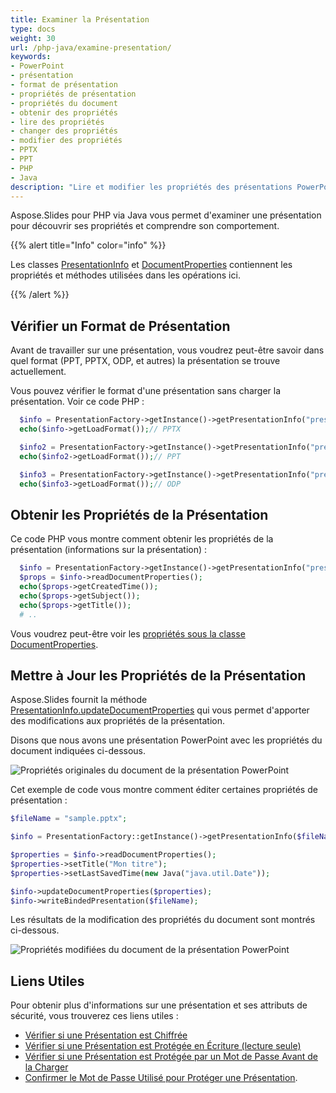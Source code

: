 ```yaml
---
title: Examiner la Présentation
type: docs
weight: 30
url: /php-java/examine-presentation/
keywords:
- PowerPoint
- présentation
- format de présentation
- propriétés de présentation
- propriétés du document
- obtenir des propriétés
- lire des propriétés
- changer des propriétés
- modifier des propriétés
- PPTX
- PPT
- PHP
- Java
description: "Lire et modifier les propriétés des présentations PowerPoint en PHP via Java"
---
```


Aspose.Slides pour PHP via Java vous permet d'examiner une présentation pour découvrir ses propriétés et comprendre son comportement.

{{% alert title="Info" color="info" %}} 

Les classes [PresentationInfo](https://reference.aspose.com/slides/php-java/aspose.slides/PresentationInfo) et [DocumentProperties](https://reference.aspose.com/slides/php-java/aspose.slides/documentproperties/) contiennent les propriétés et méthodes utilisées dans les opérations ici.

{{% /alert %}} 

## **Vérifier un Format de Présentation**

Avant de travailler sur une présentation, vous voudrez peut-être savoir dans quel format (PPT, PPTX, ODP, et autres) la présentation se trouve actuellement.

Vous pouvez vérifier le format d'une présentation sans charger la présentation. Voir ce code PHP :

```php
  $info = PresentationFactory->getInstance()->getPresentationInfo("pres.pptx");
  echo($info->getLoadFormat());// PPTX

  $info2 = PresentationFactory->getInstance()->getPresentationInfo("pres.ppt");
  echo($info2->getLoadFormat());// PPT

  $info3 = PresentationFactory->getInstance()->getPresentationInfo("pres.odp");
  echo($info3->getLoadFormat());// ODP
```

## **Obtenir les Propriétés de la Présentation**

Ce code PHP vous montre comment obtenir les propriétés de la présentation (informations sur la présentation) :

```php
  $info = PresentationFactory->getInstance()->getPresentationInfo("pres.pptx");
  $props = $info->readDocumentProperties();
  echo($props->getCreatedTime());
  echo($props->getSubject());
  echo($props->getTitle());
  # ..
```

Vous voudrez peut-être voir les [propriétés sous la classe DocumentProperties](https://reference.aspose.com/slides/php-java/aspose.slides/documentproperties/#DocumentProperties--).

## **Mettre à Jour les Propriétés de la Présentation**

Aspose.Slides fournit la méthode [PresentationInfo.updateDocumentProperties](https://reference.aspose.com/slides/php-java/aspose.slides/PresentationInfo#updateDocumentProperties-com.aspose.slides.IDocumentProperties-) qui vous permet d'apporter des modifications aux propriétés de la présentation.

Disons que nous avons une présentation PowerPoint avec les propriétés du document indiquées ci-dessous.

![Propriétés originales du document de la présentation PowerPoint](input_properties.png)

Cet exemple de code vous montre comment éditer certaines propriétés de présentation :

```php
$fileName = "sample.pptx";

$info = PresentationFactory::getInstance()->getPresentationInfo($fileName);

$properties = $info->readDocumentProperties();
$properties->setTitle("Mon titre");
$properties->setLastSavedTime(new Java("java.util.Date"));

$info->updateDocumentProperties($properties);
$info->writeBindedPresentation($fileName);
```

Les résultats de la modification des propriétés du document sont montrés ci-dessous.

![Propriétés modifiées du document de la présentation PowerPoint](output_properties.png)

## **Liens Utiles**

Pour obtenir plus d'informations sur une présentation et ses attributs de sécurité, vous trouverez ces liens utiles :

- [Vérifier si une Présentation est Chiffrée](https://docs.aspose.com/slides/php-java/password-protected-presentation/#checking-whether-a-presentation-is-encrypted)
- [Vérifier si une Présentation est Protégée en Écriture (lecture seule)](https://docs.aspose.com/slides/php-java/password-protected-presentation/#checking-whether-a-presentation-is-write-protected)
- [Vérifier si une Présentation est Protégée par un Mot de Passe Avant de la Charger](https://docs.aspose.com/slides/php-java/password-protected-presentation/#checking-whether-a-presentation-is-password-protected-before-loading-it)
- [Confirmer le Mot de Passe Utilisé pour Protéger une Présentation](https://docs.aspose.com/slides/php-java/password-protected-presentation/#validating-or-confirming-that-a-specific-password-has-been-used-to-protect-a-presentation).